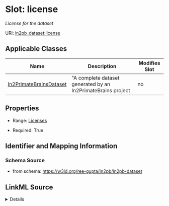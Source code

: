 # Slot: license


_License for the dataset_



URI: [in2pb_dataset:license](https://w3id.org/ree-gupta/in2pb/in2pb-datasetlicense)



<!-- no inheritance hierarchy -->




## Applicable Classes

| Name | Description | Modifies Slot |
| --- | --- | --- |
[In2PrimateBrainsDataset](In2PrimateBrainsDataset.md) | "A complete dataset generated by an In2PrimateBrains project |  no  |







## Properties

* Range: [Licenses](Licenses.md)

* Required: True





## Identifier and Mapping Information







### Schema Source


* from schema: https://w3id.org/ree-gupta/in2pb/in2pb-dataset




## LinkML Source

<details>
```yaml
name: license
description: License for the dataset
from_schema: https://w3id.org/ree-gupta/in2pb/in2pb-dataset
close_mappings:
- openminds_core:license
- bids:License(metadata)
rank: 1000
alias: license
domain_of:
- In2PrimateBrainsDataset
range: Licenses
required: true

```
</details>